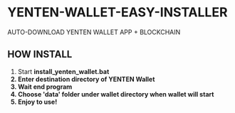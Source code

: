 # YENTEN-WALLET-EASY-INSTALLER
AUTO-DOWNLOAD YENTEN WALLET APP + BLOCKCHAIN

<h2>HOW INSTALL</h2>

1. Start <b>install_yenten_wallet.bat<b>
2. Enter destination directory of YENTEN Wallet
3. Wait end program
4. <b>Choose 'data' folder under wallet directory when wallet will start</b>
6. Enjoy to use!
